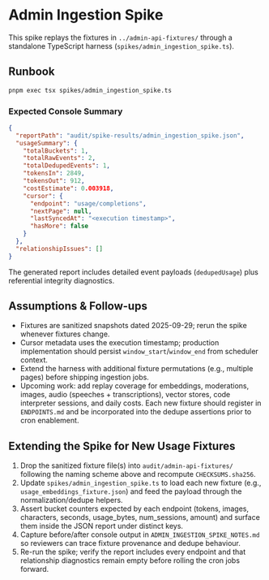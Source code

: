 # Admin Ingestion Spike

This spike replays the fixtures in `../admin-api-fixtures/` through a standalone TypeScript harness (`spikes/admin_ingestion_spike.ts`).

## Runbook

```bash
pnpm exec tsx spikes/admin_ingestion_spike.ts
```

### Expected Console Summary

```json
{
  "reportPath": "audit/spike-results/admin_ingestion_spike.json",
  "usageSummary": {
    "totalBuckets": 1,
    "totalRawEvents": 2,
    "totalDedupedEvents": 1,
    "tokensIn": 2849,
    "tokensOut": 912,
    "costEstimate": 0.003918,
    "cursor": {
      "endpoint": "usage/completions",
      "nextPage": null,
      "lastSyncedAt": "<execution timestamp>",
      "hasMore": false
    }
  },
  "relationshipIssues": []
}
```

The generated report includes detailed event payloads (`dedupedUsage`) plus referential integrity diagnostics.

## Assumptions & Follow-ups

- Fixtures are sanitized snapshots dated 2025-09-29; rerun the spike whenever fixtures change.
- Cursor metadata uses the execution timestamp; production implementation should persist `window_start`/`window_end` from scheduler context.
- Extend the harness with additional fixture permutations (e.g., multiple pages) before shipping ingestion jobs.
- Upcoming work: add replay coverage for embeddings, moderations, images, audio (speeches + transcriptions), vector stores, code interpreter sessions, and daily costs. Each new fixture should register in `ENDPOINTS.md` and be incorporated into the dedupe assertions prior to cron enablement.
## Extending the Spike for New Usage Fixtures

1. Drop the sanitized fixture file(s) into `audit/admin-api-fixtures/` following the naming scheme above and recompute `CHECKSUMS.sha256`.
2. Update `spikes/admin_ingestion_spike.ts` to load each new fixture (e.g., `usage_embeddings_fixture.json`) and feed the payload through the normalization/dedupe helpers.
3. Assert bucket counters expected by each endpoint (tokens, images, characters, seconds, usage_bytes, num_sessions, amount) and surface them inside the JSON report under distinct keys.
4. Capture before/after console output in `ADMIN_INGESTION_SPIKE_NOTES.md` so reviewers can trace fixture provenance and dedupe behaviour.
5. Re-run the spike; verify the report includes every endpoint and that relationship diagnostics remain empty before rolling the cron jobs forward.
